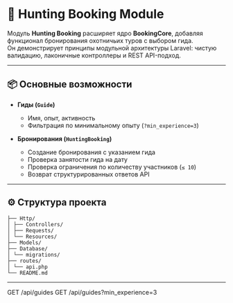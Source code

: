 # 🦌 Hunting Booking Module

Модуль **Hunting Booking** расширяет ядро **BookingCore**, добавляя функционал бронирования охотничьих туров с выбором гида.  
Он демонстрирует принципы модульной архитектуры Laravel: чистую валидацию, лаконичные контроллеры и REST API-подход.

---

## 📦 Основные возможности

- **Гиды (`Guide`)**
  - Имя, опыт, активность
  - Фильтрация по минимальному опыту (`?min_experience=3`)

- **Бронирования (`HuntingBooking`)**
  - Создание бронирования с указанием гида
  - Проверка занятости гида на дату
  - Проверка ограничения по количеству участников (`≤ 10`)
  - Возврат структурированных ответов API

---

## ⚙️ Структура проекта
```
├── Http/
│ ├── Controllers/
│ ├── Requests/
│ └── Resources/
├── Models/
├── Database/
│ └── migrations/
├── routes/
│ └── api.php
└── README.md
```
---

GET /api/guides
GET /api/guides?min_experience=3
